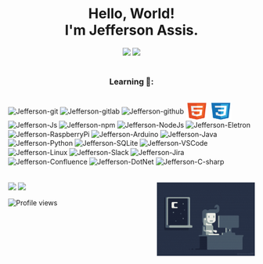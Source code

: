 <h1 align="center">Hello, World! <br> I'm Jefferson Assis.</h1>

<div align="center">
<img height="150em" src="https://github-profile-summary-cards.vercel.app/api/cards/profile-details?username=jeffassis&theme=tokyonight"/> 
<!-- <img height="150em" src="https://github-readme-stats.vercel.app/api?username=jeffassis&show_icons=true&theme=tokyonight&include_all_commits=true&count_private=false&hide_border=true"/> -->  <!--  <img height="150em" src="https://github-readme-stats.vercel.app/api/top-langs/?username=jeffassis&layout=compact&langs_count=7&theme=tokyonight&hide_border=true"/>--> <img height="150em" src="https://github-readme-streak-stats.herokuapp.com/?user=jeffassis&theme=tokyonight&hide_border=true"/> 
</div>
  </br>
<div>
  <h3 align="center"> Learning 🌱: </h3>
  </br>
  <img align="center" alt="Jefferson-git" height="35" width="45" src="https://cdn.jsdelivr.net/gh/devicons/devicon/icons/git/git-original.svg">
  <img align="center" alt="Jefferson-gitlab" height="35" width="45" src="https://cdn.jsdelivr.net/gh/devicons/devicon/icons/gitlab/gitlab-original-wordmark.svg" />
  <img align="center" alt="Jefferson-github" height="40" width="45"  src="https://cdn.jsdelivr.net/gh/devicons/devicon/icons/github/github-original-wordmark.svg"/>
  <img align="center" alt="Jefferson-HTML" height="35" width="45" src="https://raw.githubusercontent.com/devicons/devicon/master/icons/html5/html5-original.svg">
  <img align="center" alt="Jefferson-CSS" height="35" width="45" src="https://raw.githubusercontent.com/devicons/devicon/master/icons/css3/css3-original.svg">
  <img align="center" alt="Jefferson-Js" height="35" width="45" src="https://cdn.jsdelivr.net/gh/devicons/devicon/icons/javascript/javascript-original.svg">
  <img align="center" alt="Jefferson-npm" height="45" width="55" src="https://cdn.jsdelivr.net/gh/devicons/devicon/icons/npm/npm-original-wordmark.svg">
  <img align="center" alt="Jefferson-NodeJs" height="45" width="55" src="https://cdn.jsdelivr.net/gh/devicons/devicon/icons/nodejs/nodejs-plain-wordmark.svg">
  <img align="center" alt="Jefferson-Eletron" height="40" width="45"  src="https://cdn.jsdelivr.net/gh/devicons/devicon/icons/electron/electron-original.svg"/>
  <img align="center" alt="Jefferson-RaspberryPi" height="40" width="45"  src="https://cdn.jsdelivr.net/gh/devicons/devicon/icons/raspberrypi/raspberrypi-original.svg"/>
  <img align="center" alt="Jefferson-Arduino" height="40" width="45"  src="https://cdn.jsdelivr.net/gh/devicons/devicon/icons/arduino/arduino-original-wordmark.svg"/>
  <img align="center" alt="Jefferson-Java" height="40" width="45"  src="https://cdn.jsdelivr.net/gh/devicons/devicon/icons/java/java-original-wordmark.svg"/>
  <img align="center" alt="Jefferson-Python" height="40" width="45"  src="https://cdn.jsdelivr.net/gh/devicons/devicon/icons/python/python-original-wordmark.svg"/>
  <img align="center" alt="Jefferson-SQLite" height="40" width="45"  src="https://cdn.jsdelivr.net/gh/devicons/devicon/icons/sqlite/sqlite-original-wordmark.svg"/>
  <img align="center" alt="Jefferson-VSCode" height="40" width="45"  src="https://cdn.jsdelivr.net/gh/devicons/devicon/icons/vscode/vscode-original.svg"/>
  <img align="center" alt="Jefferson-Linux" height="40" width="45"  src="https://cdn.jsdelivr.net/gh/devicons/devicon/icons/linux/linux-original.svg"/>
  <img align="center" alt="Jefferson-Slack" height="40" width="45"  src="https://cdn.jsdelivr.net/gh/devicons/devicon/icons/slack/slack-original-wordmark.svg"/>
  <img align="center" alt="Jefferson-Jira" height="40" width="45"  src="https://cdn.jsdelivr.net/gh/devicons/devicon/icons/jira/jira-original-wordmark.svg"/>
  <img align="center" alt="Jefferson-Confluence" height="40" width="45"  src="https://cdn.jsdelivr.net/gh/devicons/devicon/icons/confluence/confluence-original-wordmark.svg"/>
  <img align="center" alt="Jefferson-DotNet" height="40" width="45"  src="https://cdn.jsdelivr.net/gh/devicons/devicon/icons/dot-net/dot-net-original-wordmark.svg"/>
  <img align="center" alt="Jefferson-C-sharp" height="40" width="45"  src="https://cdn.jsdelivr.net/gh/devicons/devicon/icons/csharp/csharp-original.svg"/>          
  <div>
    <br/>
  </div>
  </br>
  </div>
   <img align="right"  alt="Jefferson-Pic" height="150" src="jeffassis.gif">
<div>
<!--CONTATOS -->
  <a href="https://www.linkedin.com/in/jefferson-assis-de-souza-bb157297/" target="_blank"><img src="https://img.shields.io/badge/-LinkedIn-%230077B5?style=for-the-badge&logo=linkedin&logoColor=white" target="_blank"></a>
  <a href="" target="_blank"><img src="https://img.shields.io/badge/Currículo-blueviolet?style=for-the-badge"></a>
 <p align="left"> <img src="https://komarev.com/ghpvc/?username=jeffassis&color=blueviolet" alt="Profile views"/></p>
</div>
  
